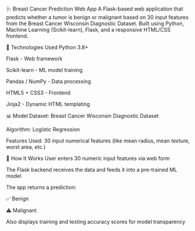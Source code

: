 🩺 Breast Cancer Prediction Web App
A Flask-based web application that predicts whether a tumor is benign or malignant based on 30 input features from the Breast Cancer Wisconsin Diagnostic Dataset. Built using Python, Machine Learning (Scikit-learn), Flask, and a responsive HTML/CSS frontend.

🔧 Technologies Used
Python 3.8+

Flask - Web framework

Scikit-learn - ML model training

Pandas / NumPy - Data processing

HTML5 + CSS3 - Frontend

Jinja2 - Dynamic HTML templating

📊 Model
Dataset: Breast Cancer Wisconsin Diagnostic Dataset

Algorithm: Logistic Regression

Features Used: 30 input numerical features (like mean radius, mean texture, worst area, etc.)

🔁 How It Works
User enters 30 numeric input features via web form

The Flask backend receives the data and feeds it into a pre-trained ML model

The app returns a prediction:

✅ Benign

⚠️ Malignant

Also displays training and testing accuracy scores for model transparency
